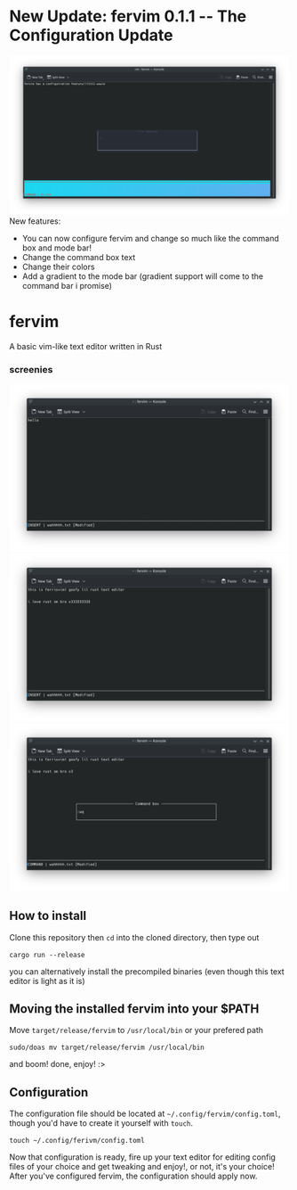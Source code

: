 # New Update: fervim 0.1.1 -- The Configuration Update
![alt](/Screenshots/d.png)
New features:
* You can now configure fervim and change so much like the command box and mode bar!
* Change the command box text
* Change their colors
* Add a gradient to the mode bar (gradient support will come to the command bar i promise)



# fervim
A basic vim-like text editor written in Rust 

### screenies
![alt text](/Screenshots/Screenshot_20250524_083901.png)
![alt text](/Screenshots/Screenshot_20250524_083951.png)
![alt text](/Screenshots/Screenshot_20250524_084014.png)

## How to install

Clone this repository then `cd` into the cloned directory, then type out

```
cargo run --release
```

you can alternatively install the precompiled binaries (even though this text editor is light as it is)

## Moving the installed fervim into your $PATH

Move ``target/release/fervim`` to ``/usr/local/bin`` or your prefered path

```
sudo/doas mv target/release/fervim /usr/local/bin
```

and boom! done, enjoy! :>

## Configuration

The configuration file should be located at `~/.config/fervim/config.toml`, though you'd have to create it yourself with `touch`.

```
touch ~/.config/ferivm/config.toml
```

Now that configuration is ready, fire up your text editor for editing config files of your choice and get tweaking and enjoy!, or not, it's your choice!
After you've configured fervim, the configuration should apply now.
